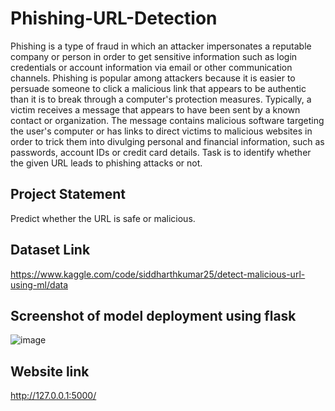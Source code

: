 # Phishing-URL-Detection
Phishing is a type of fraud in which an attacker impersonates a reputable company or person in order to get sensitive information such as login credentials or account information via email or other communication channels. Phishing is popular among attackers because it is easier to persuade someone to click a malicious link that appears to be authentic than it is to break through a computer's protection measures. Typically, a victim receives a message that appears to have been sent by a known contact or organization. The message contains malicious software targeting the user's computer or has links to direct victims to malicious websites in order to trick them into divulging personal and financial information, such as passwords, account IDs or credit card details.  Task is to identify whether the given URL leads to phishing attacks or not.


## Project Statement 
Predict whether the URL is safe or malicious.

## Dataset Link 
https://www.kaggle.com/code/siddharthkumar25/detect-malicious-url-using-ml/data


## Screenshot of model deployment using flask
![image](https://user-images.githubusercontent.com/106586603/179354024-f51d3d29-c54e-4365-9921-a8cf09e2e6d5.png)

## Website link 
http://127.0.0.1:5000/
